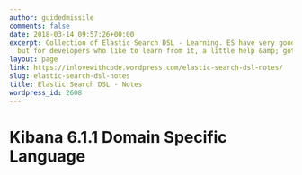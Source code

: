 ```yaml
---
author: guidedmissile
comments: false
date: 2018-03-14 09:57:26+00:00
excerpt: Collection of Elastic Search DSL - Learning. ES have very good documentation
  but for developers who like to learn from it, a little help &amp; goto links.
layout: page
link: https://inlovewithcode.wordpress.com/elastic-search-dsl-notes/
slug: elastic-search-dsl-notes
title: Elastic Search DSL - Notes
wordpress_id: 2608
---
```


# Kibana 6.1.1 Domain Specific Language





